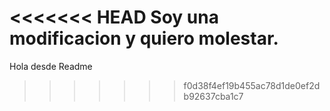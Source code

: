 <<<<<<< HEAD
Soy una modificacion y quiero molestar.
=======
Hola desde Readme
>>>>>>> f0d38f4ef19b455ac78d1de0ef2db92637cba1c7
